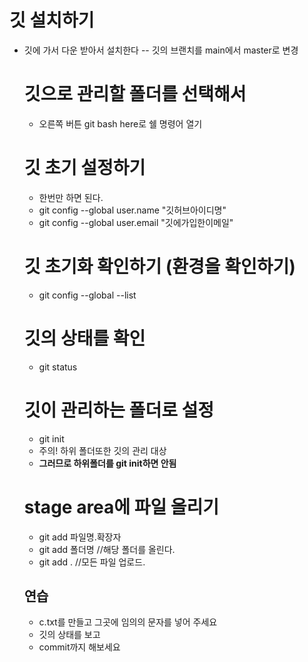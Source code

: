 # 깃 설치하기
- 깃에 가서 다운 받아서 설치한다
    -- 깃의 브랜치를 main에서 master로 변경

    # 깃으로 관리할 폴더를 선택해서
    - 오른쪽 버튼 git bash here로 쉘 명령어 열기
    
    # 깃 초기 설정하기
    - 한번만 하면 된다.
    - git config --global user.name "깃허브아이디명"  
    - git config --global user.email "깃에가입한이메일"

    # 깃 초기화 확인하기 (환경을 확인하기)
    - git config --global --list

    # 깃의 상태를 확인
    - git status

    # 깃이 관리하는 폴더로 설정
    - git init
    - 주의! 하위 폴더또한 깃의 관리 대상
    - __그러므로 하위폴더를 git init하면 안됨__

    # stage area에 파일 올리기
    - git add 파일명.확장자
    - git add 폴더명 //해당 폴더를 올린다.
    - git add . //모든 파일 업로드.

    
    ## 연습
    - c.txt를 만들고 그곳에 임의의 문자를 넣어 주세요
    - 깃의 상태를 보고
    - commit까지 해보세요